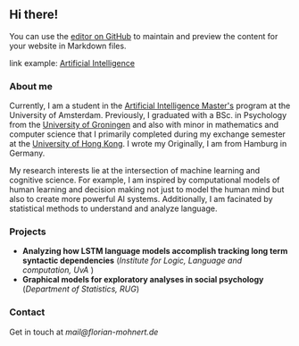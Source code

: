 ## Hi there!

You can use the [editor on GitHub](https://github.com/florianmohnert/florianmohnert.github.io/edit/master/README.md) to maintain and preview the content for your website in Markdown files.

link example: [Artificial Intelligence](http://gss.uva.nl/content/masters/artificial-intelligence/artificial-intelligence.html/) 

### About me
Currently, I am a student in the [Artificial Intelligence Master's](http://gss.uva.nl/content/masters/artificial-intelligence/artificial-intelligence.html/) program at the University of Amsterdam. Previously, I graduated with a BSc. in Psychology from the [University of Groningen](https://www.rug.nl/?lang=en) and also with minor in mathematics and computer science that I primarily completed during my exchange semester at the [University of Hong Kong](https://www.hku.hk/). I wrote my Originally, I am from Hamburg in Germany.

My research interests lie at the intersection of machine learning and cognitive science. For example, I am inspired by computational models of human learning and decision making not just to model the human mind but also to create more powerful AI systems. Additionally, I am facinated by statistical methods to understand and analyze language. 

<!-- END of JUNE, add: Currently I am interning at the Max Plank institute for intelligent systems in the Rationality Enhancement group. and in projects: - **Evaluating the rational metareasoning model of strategy selection against process-tracing data on risky choice** (Rationality Enhancement group, MPI Tübingen) -->


### Projects
- **Analyzing how LSTM language models accomplish tracking long term syntactic dependencies** (_Institute for Logic, Language and computation, UvA_ )
- **Graphical models for exploratory analyses in social psychology** (_Department of Statistics, RUG_)

### Contact

Get in touch at _mail@florian-mohnert.de_ 
